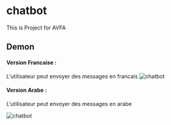# chatbot
This is Project for AVFA 
## Demon 
#### Version Francaise : 
L'utilisateur peut envoyer des messages en francais 
<img src="https://github.com/avfa-chatbot/avfa_chatbot_flutter/screenshot/Screenshot_20190728-214356.png"  title="chatbot">


#### Version Arabe : 
L'utilisateur peut envoyer des messages en arabe 

<img src="https://github.com/avfa-chatbot/avfa_chatbot_flutter/screenshot/Screenshot_20190728-2143562.png"  title="chatbot">
